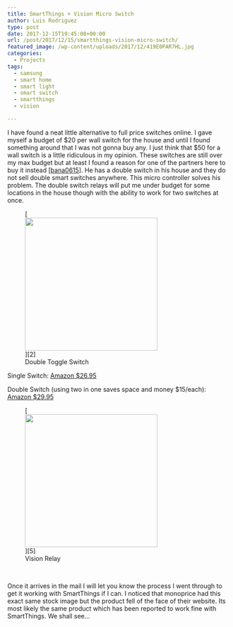```yaml
---
title: SmartThings + Vision Micro Switch
author: Luis Rodriguez
type: post
date: 2017-12-15T19:45:08+00:00
url: /post/2017/12/15/smartthings-vision-micro-switch/
featured_image: /wp-content/uploads/2017/12/419E0PAR7HL.jpg
categories:
  - Projects
tags:
  - samsung
  - smart home
  - smart light
  - smart switch
  - smartthings
  - vision

---
```

I have found a neat little alternative to full price switches online. I gave myself a budget of $20 per wall switch for the house and until I found something around that I was not gonna buy any. I just think that $50 for a wall switch is a little ridiculous in my opinion. These switches are still over my max budget but at least I found a reason for one of the partners here to buy it instead [[bana0615][1]]. He has a double switch in his house and they do not sell double smart switches anywhere. This micro controller solves his problem. The double switch relays will put me under budget for some locations in the house though with the ability to work for two switches at once.

<figure id="attachment_71" aria-describedby="caption-attachment-71" style="width: 300px" class="wp-caption">[<img class="wp-image-71" src="/uploads/2017/12/419E0PAR7HL-300x300.jpg" width="300" height="300" srcset="/uploads/2017/12/419E0PAR7HL-300x300.jpg 300w, /uploads/2017/12/419E0PAR7HL.jpg 150w, /uploads/2017/12/419E0PAR7HL.jpg 500w" sizes="(max-width: 300px) 100vw, 300px" />][2]<figcaption id="caption-attachment-71" class="wp-caption-text">Double Toggle Switch</figcaption></figure>

<!--more-->

Single Switch: [Amazon $26.95][3]

Double Switch (using two in one saves space and money $15/each): [Amazon $29.95][4]

<figure id="attachment_72" aria-describedby="caption-attachment-72" style="width: 300px" class="wp-caption">[<img class="wp-image-72" src="/uploads/2017/12/41vrEw9HFL-300x300.jpg" width="300" height="300" srcset="/uploads/2017/12/41vrEw9HFL-300x300.jpg 300w, /uploads/2017/12/41vrEw9HFL.jpg 150w, /uploads/2017/12/41vrEw9HFL.jpg 500w" sizes="(max-width: 300px) 100vw, 300px" />][5]<figcaption id="caption-attachment-72" class="wp-caption-text">Vision Relay</figcaption></figure>

&nbsp;

Once it arrives in the mail I will let you know the process I went through to get it working with SmartThings if I can. I noticed that monoprice had this exact same stock image but the product fell of the face of their website. Its most likely the same product which has been reported to work fine with SmartThings. We shall see&#8230;

&nbsp;

 [1]: https://blog.silocitylabs.com/post/author/bana0615/
 [2]: /uploads/2017/12/419E0PAR7HL.jpg
 [3]: https://www.amazon.com/Vision-Z-Wave-Micro-Switch-1-pack/dp/B01GQX1GFC/
 [4]: https://www.amazon.com/Vision-Z-Wave-Micro-Switch-relay/dp/B00R883YKU/
 [5]: /uploads/2017/12/41vrEw9HFL.jpg